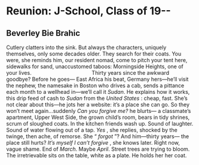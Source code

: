 # Reunion: J-School, Class of 19--
## Beverley Bie Brahic
Cutlery clatters into the sink.
But always the characters, uniquely themselves,
only some decades older. They search
for their coats. You were, she reminds him,
our resident nomad, come to pitch your tent
here, sidewalks for sand, unaccustomed taboos:
Morningside Heights, one of your lives.
                                        Thirty years
since the awkward goodbye? Before he goes—
East Africa his beat, Germany hers—he’ll
visit the nephew, the namesake in Boston
who drives a cab, sends a pittance each month
to a wellhead in—we’ll call it _Sudan_.
He explains how it works, this drip feed
of cash to _Sudan_ from the _United States_ :
cheap, fast. She’s not clear about this—he jots
her a website: it’s a place she can go.
So they won’t meet again...suddenly
 _Can you forgive me?_ he blurts—
a classmate’s apartment, Upper West Side,
the grown child’s room, bears
in tidy shrines, scrum of sloughed coats.
In the kitchen friends wash up. Sound
of laughter. Sound of water flowing
out of a tap. _Yes_ , she replies, shocked
by the twinge, then ache, of remorse.
She “ _forgot_ ”? And him—thirty years—
the place still hurts? _It’s myself I can’t forgive_ ,
she knows later. Right now, vague shame.
End of _March_. Maybe _April_. Street trees
are trying to bloom. The irretrievable
sits on the table, white as a plate. He holds her
her coat.